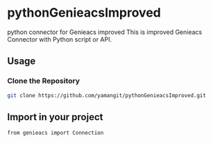 # pythonGenieacsImproved
python connector for Genieacs improved
This is improved Genieacs Connector with Python script or API. 

## Usage

### Clone the Repository
```bash
git clone https://github.com/yamangit/pythonGenieacsImproved.git
```
## Import in your project
```bash
from genieacs import Connection
```

